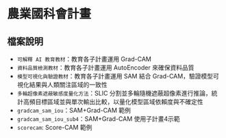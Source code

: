 # 農業國科會計畫

## 檔案說明
- `可解釋 AI 教育教材`：教育各子計畫運用 Grad-CAM
- `資料品質檢測教材`：教育各子計畫運用 AutoEncoder 來確保資料品質
- `模型可視化與驗證教材`：教育各子計畫運用 SAM 結合 Grad-CAM，驗證模型可視化結果與人類關注區域的一致性
- `多輪超像素遮蔽敏感度量化方法`：SLIC 分割並多輪隨機遮蔽超像素進行推論，統計高頻目標區域並與單次輸出比較，以量化模型區域依賴度與不確定性
- `gradcam_sam_iou`：SAM+Grad-CAM 範例
- `gradcam_sam_iou_sub4`：SAM+Grad-CAM 使用子計畫4示範
- `scorecam`: Score-CAM 範例
